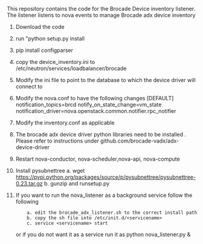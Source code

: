 This repository contains the code for the Brocade Device inventory listener. The listener listens to nova events to manage
Brocade adx device inventory


1. Download the code

2. run "python setup.py install

3. pip install configparser

4. copy the device_inventory.ini to /etc/neutron/services/loadbalancer/brocade

5. Modify the ini file to point to the database to which the device driver will connect to

6. Modify the nova.conf to have the following changes
[DEFAULT]
notification_topics=brcd
notify_on_state_change=vm_state
notification_driver=nova.openstack.common.notifier.rpc_notifier

7. Modify the inventory.conf as applicable

8. The brocade adx device driver python libraries need to be installed . Please refer to instructions under
    github.com/brocade-vadx/adx-device-driver

9. Restart nova-conductor, nova-scheduler,nova-api, nova-compute

10. Install pysubnettree
			a. wget https://pypi.python.org/packages/source/p/pysubnettree/pysubnettree-0.23.tar.gz
			b. gunzip and runsetup.py

11. If you want to run the nova_listener as a background service follow the following

            a. edit the brocade_adx_listener.sh to the correct install path
            b. copy the sh file into /etc/init.d/<servicename>
            c. service <servicename> start

     or if you do not want it as a service run it as python nova_listener.py &










